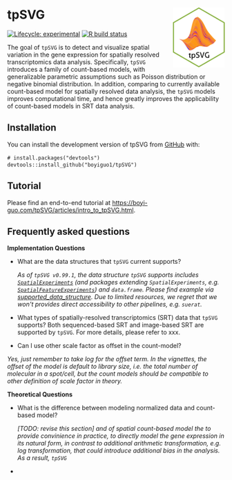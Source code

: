 
# tpSVG <img src="logo.png" align="right" height="139" alt="" />


<!-- badges: start -->
[![Lifecycle: experimental](https://img.shields.io/badge/lifecycle-experimental-orange.svg)](https://lifecycle.r-lib.org/articles/stages.html#experimental)
[![R build status](https://github.com/boyiguo1/tpSVG/workflows/R-CMD-check-bioc/badge.svg)](https://github.com/boyiguo1/tpSVG/actions)
<!-- badges: end -->

The goal of `tpSVG` is to detect and visualize spatial variation in the gene expression for spatially resolved transcriptomics data analysis. Specifically, `tpSVG` introduces a family of count-based models, with generalizable parametric assumptions such as Poisson distribution or negative binomial distribution. In addition, comparing to currently available count-based model for spatially resolved data analysis, the `tpSVG` models improves computational time, and hence greatly improves the applicability of count-based models in SRT data analysis. 



## Installation

You can install the development version of tpSVG from [GitHub](https://github.com/boyiguo1/tpSVG) with:

```{r}
# install.packages("devtools")
devtools::install_github("boyiguo1/tpSVG")
```

## Tutorial

Please find an end-to-end tutorial at https://boyi-guo.com/tpSVG/articles/intro_to_tpSVG.html.



## Frequently asked questions

__Implementation Questions__

* What are the data structures that `tpSVG` current supports?

  _As of `tpSVG v0.99.1`, the data structure `tpSVG` supports includes [`SpatialExperiments`](https://bioconductor.org/packages/release/bioc/html/SpatialFeatureExperiment.html) (and packages extending `SpatialExperiments`, e.g.  [`SpatialFeatureExperiments`](https://bioconductor.org/packages/release/bioc/html/SpatialFeatureExperiment.html)) and `data.frame`. Please find example via [supported_data_structure](https://boyi-guo.com/escheR/articles/supported_data_structure.html). Due to limited resources, we regret that we won't provides direct accessibility to other pipelines, e.g. `suerat`._

* What types of spatially-resolved transcriptomics (SRT) data that `tpSVG` supports?
Both sequenced-based SRT and image-based SRT are supported by `tpSVG`. For more details, please refer to xxx.


* Can I use other scale factor as offset in the count-model?

_Yes, just remember to take log for the offset term. In the vignettes, the offset of the model is default to library size, i.e. the total number of molecular in a spot/cell, but the count models should be compatible to other definition of scale factor in theory._


__Theoretical Questions__

* What is the difference between modeling normalized data and count-based model?

  _[TODO: revise this section] and  of spatial count-based model the to provide convinience in practice, to directly model the gene expression in its natural form, in contrast to additional arithmetic transformation, e.g. log transformation, that could introduce additional bias in the analysis. As a result, `tpSVG`_ 




* 



